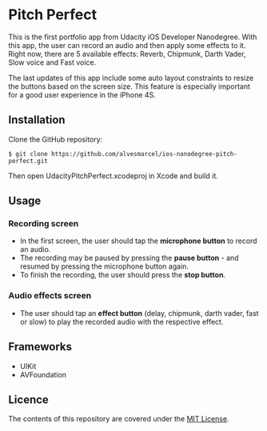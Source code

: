 # Pitch Perfect

This is the first portfolio app from Udacity iOS Developer Nanodegree. With this app, the user can record an audio and then apply some effects to it. Right now, there are 5 available effects: Reverb, Chipmunk, Darth Vader, Slow voice and Fast voice.

The last updates of this app include some auto layout constraints to resize the buttons based on the screen size. This feature is especially important for a good user experience in the iPhone 4S.

## Installation

Clone the GitHub repository:
```shell
$ git clone https://github.com/alvesmarcel/ios-nanodegree-pitch-perfect.git
```
Then open UdacityPitchPerfect.xcodeproj in Xcode and build it.

## Usage

### Recording screen

* In the first screen, the user should tap the **microphone button** to record an audio. 
* The recording may be paused by pressing the **pause button** - and resumed by pressing the microphone button again.
* To finish the recording, the user should press the **stop button**.

### Audio effects screen

* The user should tap an **effect button** (delay, chipmunk, darth vader, fast or slow) to play the recorded audio with the respective effect.

## Frameworks

* UIKit
* AVFoundation

## Licence

The contents of this repository are covered under the [MIT License](https://github.com/alvesmarcel/ios-nanodegree-pitch-perfect/blob/master/LICENSE).
